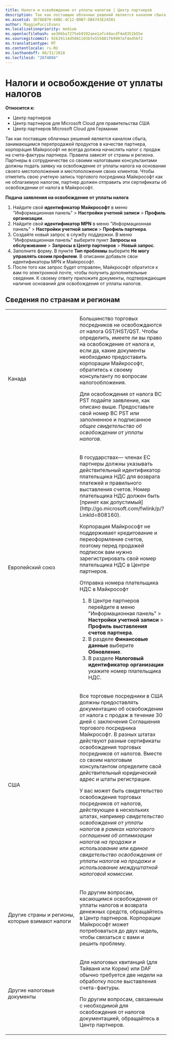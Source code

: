 ```yaml
---
title: Налоги и освобождение от уплаты налогов | Центр партнеров
description: Так как поставщик облачных решений является каналом сбыта, занимающимся перепродажей продуктов в качестве партнера, корпорация Майкрософт не всегда должна начислять налог с продаж на счета-фактуры партнера.
ms.assetid: 3D78EB70-68BC-4C12-B9B7-DB4743E24501
author: MaggiePucciEvans
ms.localizationpriority: medium
ms.openlocfilehash: ae366ba7275eb9192aee1afc44acdf4e8351b55e
ms.sourcegitcommit: 92629114d5081103bfe555081f69997af4ed56f2
ms.translationtype: MT
ms.contentlocale: ru-RU
ms.lasthandoff: 08/31/2018
ms.locfileid: "2874894"
---
```

# <a name="tax-and-tax-exemptions"></a>Налоги и освобождение от уплаты налогов

**Относится к:**

-  Центр партнеров
-  Центр партнеров для Microsoft Cloud для правительства США
-  Центр партнеров Microsoft Cloud для Германии

Так как поставщик облачных решений является каналом сбыта, занимающимся перепродажей продуктов в качестве партнера, корпорация Майкрософт не всегда должна начислять налог с продаж на счета-фактуры партнера. Правила зависят от страны и региона. Партнеры в сотрудничестве со своими налоговыми консультантами должны подать заявку на освобождение от уплаты налога на основании своего местоположения и местоположения своих клиентов. Чтобы отметить свою учетную запись торгового посредника Майкрософт как не облагаемую налогом, партнер должен отправить эти сертификаты об освобождении от налога в Майкрософт.

**Подача заявления на освобождение от уплаты налога**

1.  Найдите свой **идентификатор Майкрософт** в меню "Информационная панель" &gt; **Настройки учетной записи** &gt; **Профиль организации**.
2.  Найдите свой **идентификатор MPN** в меню "Информационная панель" &gt; **Настройки учетной записи** &gt; **Профиль партнера**.
3.  Создайте новый запрос в службу поддержки. В меню "Информационная панель" выберите пункт **Запросы на обслуживание** &gt; **Запросы в Центр партнеров** &gt; **Новый запрос**.
4.  Заполните форму. В пункте **Тип проблемы** выберите **Не могу управлять своим профилем**. В описании добавьте свои идентификаторы MPN и Майкрософт.
5.  После того как запрос будет отправлен, Майкрософт обратится к вам по электронной почте, чтобы получить дополнительные сведения. К своему ответу приложите документы, подтверждающие наличие оснований для освобождения от уплаты налогов.

## <a name="details-by-countryregion"></a>Сведения по странам и регионам


<table>
<colgroup>
<col width="50%" />
<col width="50%" />
</colgroup>
<tbody>
<tr class="odd">
<td>Канада</td>
<td><p>Большинство торговых посредников не освобождаются от налога GST/HST/QST. Чтобы определить, имеете ли вы право на освобождение от налога и, если да, какие документы необходимо предоставить корпорации Майкрософт, обратитесь к своему консультанту по вопросам налогообложения.</p>
<p>Для освобождения от налога BC PST подайте заявление, как описано выше. Предоставьте свой номер BC PST или заполненное и подписанное <em>общее свидетельство об освобождении от уплаты налогов</em>.</p></td>
</tr>
<tr class="even">
<td>Европейский союз</td>
<td><p>В государствах— членах ЕС партнеры должны указывать действительный идентификатор плательщика НДС для возврата платежей и правильного выставления счетов. Номер плательщика НДС должен быть [принят как допустимый](http://go.microsoft.com/fwlink/p/?LinkId=808160).</p>
<p>Корпорация Майкрософт не поддерживает кредитование и переоформление счетов, поэтому перед продажей подписок вам нужно зарегистрировать свой номер плательщика НДС в Центре партнеров.</p>
<p>Отправка номера плательщика НДС в Майкрософт</strong></p>
<ol>
<li>В Центре партнеров перейдите в меню "Информационная панель" &gt; <strong>Настройки учетной записи</strong> &gt; <strong>Профиль выставления счетов партнера</strong>.</li>
<li>В разделе <strong>Финансовые данные</strong> выберите <strong>Обновление</strong>.</li>
<li>В разделе <strong>Налоговый идентификатор организации</strong> укажите номер плательщика НДС.</li>
</ol></td>
</tr>
<tr class="odd">
<td>США</td>
<td><p>Все торговые посредники в США должны предоставлять документацию об освобождении от налога с продаж в течение 30 дней с заключения Соглашения торгового посредника Майкрософт. В разных штатах действуют разные сертификаты освобождения торговых посредников от налогов. Вместе со своим налоговым консультантом определите свой действительный юридический адрес и штаты регистрации.</p>
<p>У вас может быть свидетельство освобождения торговых посредников от налогов, действующее в нескольких штатах, например <em>свидетельство освобождения от уплаты налогов в рамках налогового соглашения об оптимизации налогов на продажи и использование</em> или <em>единое свидетельство освобождения от уплаты налогов на продажи и использование междуштатной налоговой комиссии</em>.</p></td>
</tr>
<tr class="even">
<td>Другие страны и регионы, которые взимают налоги</td>
<td><p>По другим вопросам, касающимся освобождения от уплаты налогов и возврата денежных средств, обращайтесь в Центр партнеров. Корпорации Майкрософт может потребоваться до двух недель, чтобы связаться с вами и решить проблему.</p></td>
</tr>
<tr class="odd">
<td>Другие налоговые документы</td>
<td><p>Для налоговых квитанций (для Тайваня или Кореи) или DAF обычно требуется две недели на обработку после выставления счета-фактуры.</p>
<p>По другим вопросам, связанным с необходимой для освобождения от налогов документацией, обращайтесь в Центр партнеров.</p></td>
</tr>
</tbody>
</table>

 

 

 



